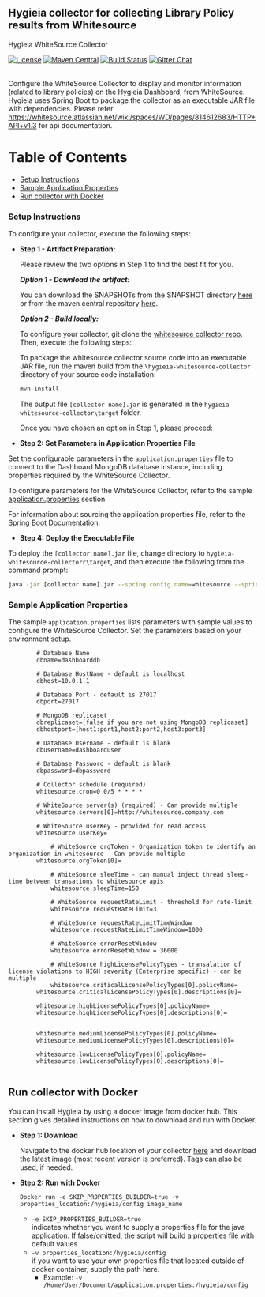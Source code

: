 ## Hygieia collector for collecting Library Policy results from Whitesource

Hygieia WhiteSource Collector

[![License](https://img.shields.io/badge/license-Apache%202-blue.svg)](https://www.apache.org/licenses/LICENSE-2.0)
[![Maven Central](https://img.shields.io/maven-central/v/com.capitalone.dashboard/whitesource-collector.svg?label=Maven%20Central)](https://search.maven.org/search?q=g:%22com.capitalone.dashboard%22%20AND%20a:%22whitesource-collector%22)
[![Build Status](https://travis-ci.com/Hygieia/hygieia-whitesource-collector.svg?branch=main)](https://travis-ci.com/Hygieia/hygieia-whitesource-collector)
[![Gitter Chat](https://badges.gitter.im/Join%20Chat.svg)](https://www.apache.org/licenses/LICENSE-2.0)
<br>
<br>

Configure the WhiteSource Collector to display and monitor information (related to library policies) on the Hygieia Dashboard, from WhiteSource. Hygieia uses Spring Boot to package the collector as an executable JAR file with dependencies.
Please refer https://whitesource.atlassian.net/wiki/spaces/WD/pages/814612683/HTTP+API+v1.3 for api documentation.

# Table of Contents
* [Setup Instructions](#setup-instructions)
* [Sample Application Properties](#sample-application-properties)
* [Run collector with Docker](#run-collector-with-docker)

### Setup Instructions

To configure your collector, execute the following steps: 

*	**Step 1 - Artifact Preparation:**

	Please review the two options in Step 1 to find the best fit for you. 

	***Option 1 - Download the artifact:***

	You can download the SNAPSHOTs from the SNAPSHOT directory [here](https://oss.sonatype.org/content/repositories/snapshots/com/capitalone/dashboard/whitesource-collector/) or from the maven central repository [here](https://search.maven.org/artifact/com.capitalone.dashboard/whitesource-collector).  

	***Option 2 - Build locally:***

	To configure your collector, git clone the [whitesource collector repo](https://github.com/Hygieia/hygieia-whitesource-collector).  Then, execute the following steps:

	To package the whitesource collector source code into an executable JAR file, run the maven build from the `\hygieia-whitesource-collector` directory of your source code installation:

	```bash
	mvn install
	```

	The output file `[collector name].jar` is generated in the `hygieia-whitesource-collector\target` folder.

	Once you have chosen an option in Step 1, please proceed: 

*   **Step 2: Set Parameters in Application Properties File**

Set the configurable parameters in the `application.properties` file to connect to the Dashboard MongoDB database instance, including properties required by the WhiteSource Collector.

To configure parameters for the WhiteSource Collector, refer to the sample [application.properties](#sample-application-properties) section.

For information about sourcing the application properties file, refer to the [Spring Boot Documentation](http://docs.spring.io/spring-boot/docs/current-SNAPSHOT/reference/htmlsingle/#boot-features-external-config-application-property-files).

*   **Step 4: Deploy the Executable File**

To deploy the `[collector name].jar` file, change directory to `hygieia-whitesource-collectorr\target`, and then execute the following from the command prompt:

```bash
java -jar [collector name].jar --spring.config.name=whitesource --spring.config.location=[path to application.properties file]
```

### Sample Application Properties

The sample `application.properties` lists parameters with sample values to configure the WhiteSource Collector. Set the parameters based on your environment setup.

```properties
		# Database Name
		dbname=dashboarddb

		# Database HostName - default is localhost
		dbhost=10.0.1.1

		# Database Port - default is 27017
		dbport=27017

		# MongoDB replicaset
		dbreplicaset=[false if you are not using MongoDB replicaset]
		dbhostport=[host1:port1,host2:port2,host3:port3]

		# Database Username - default is blank
		dbusername=dashboarduser

		# Database Password - default is blank
		dbpassword=dbpassword

		# Collector schedule (required)
		whitesource.cron=0 0/5 * * * *

		# WhiteSource server(s) (required) - Can provide multiple
		whitesource.servers[0]=http://whitesource.company.com

		# WhiteSource userKey - provided for read access
		whitesource.userKey=
		
	    	# WhiteSource orgToken - Organization token to identify an organization in whitesource - Can provide multiple
		whitesource.orgToken[0]=

	    	# WhiteSource sleeTime - can manual inject thread sleep-time between transations to whitesource apis
	    	whitesource.sleepTime=150              

	    	# WhiteSource requestRateLimit - threshold for rate-limit 
	    	whitesource.requestRateLimit=3            

	    	# WhiteSource requestRateLimitTimeWindow
	    	whitesource.requestRateLimitTimeWindow=1000

	    	# WhiteSource errorResetWindow
	    	whitesource.errorResetWindow = 36000

	    	# WhiteSource highLicensePolicyTypes - transalation of license violations to HIGH severity (Enterprise specific) - can be multiple
	    	whitesource.criticalLicensePolicyTypes[0].policyName=
		whitesource.criticalLicensePolicyTypes[0].descriptions[0]=

		whitesource.highLicensePolicyTypes[0].policyName=
		whitesource.highLicensePolicyTypes[0].descriptions[0]=
		

		whitesource.mediumLicensePolicyTypes[0].policyName=
		whitesource.mediumLicensePolicyTypes[0].descriptions[0]=

		whitesource.lowLicensePolicyTypes[0].policyName=
		whitesource.lowLicensePolicyTypes[0].descriptions[0]=
    
```

## Run collector with Docker

You can install Hygieia by using a docker image from docker hub. This section gives detailed instructions on how to download and run with Docker. 

*	**Step 1: Download**

	Navigate to the docker hub location of your collector [here](https://hub.docker.com/u/hygieiadoc) and download the latest image (most recent version is preferred).  Tags can also be used, if needed.

*	**Step 2: Run with Docker**

	```Docker run -e SKIP_PROPERTIES_BUILDER=true -v properties_location:/hygieia/config image_name```
	
	- <code>-e SKIP_PROPERTIES_BUILDER=true</code>  <br />
	indicates whether you want to supply a properties file for the java application. If false/omitted, the script will build a properties file with default values
	- <code>-v properties_location:/hygieia/config</code> <br />
	if you want to use your own properties file that located outside of docker container, supply the path here. 
		- Example: <code>-v /Home/User/Document/application.properties:/hygieia/config</code>
